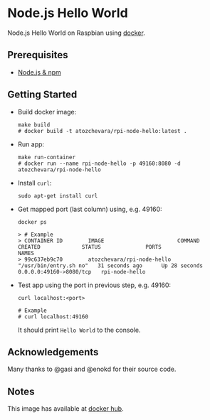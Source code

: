 # Node.js Hello World

Node.js Hello World on Raspbian using [docker][].

## Prerequisites

- [Node.js & npm][node-js-download]

## Getting Started

-   Build docker image:

        make build
        # docker build -t atozchevara/rpi-node-hello:latest .


-   Run app:

        make run-container
        # docker run --name rpi-node-hello -p 49160:8080 -d atozchevara/rpi-node-hello

-   Install `curl`:

        sudo apt-get install curl

-   Get mapped port (last column) using, e.g. 49160:

        docker ps

        > # Example
        > CONTAINER ID        IMAGE                       COMMAND                  CREATED             STATUS              PORTS                     NAMES
        > 99c637eb9c70        atozchevara/rpi-node-hello   "/usr/bin/entry.sh no"   31 seconds ago      Up 28 seconds       0.0.0.0:49160->8080/tcp   rpi-node-hello


-   Test app using the port in previous step, e.g. 49160:

        curl localhost:<port>

        # Example
        # curl localhost:49160

    It should print `Hello World` to the console.

## Acknowledgements

Many thanks to @gasi and @enokd for their source code.

## Notes

This image has available at [docker hub][docker-hub].

[node-js-download]: http://nodejs.org/download/
[docker]: http://docker.io
[docker-hub]: https://hub.docker.com/r/atozchevara/rpi-node-hello/
